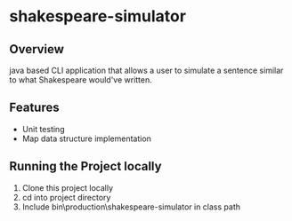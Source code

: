 # shakespeare-simulator
## Overview 
java based CLI application that allows a user to simulate a sentence similar to what Shakespeare would've written.

## Features
- Unit testing 
- Map data structure implementation

## Running the Project locally
1. Clone this project locally
2. cd into project directory
3. Include bin\production\shakespeare-simulator in class path
